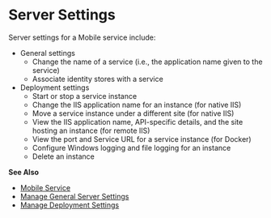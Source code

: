 # Server Settings

Server settings for a Mobile service include:

- General settings
  - Change the name of a service (i.e., the application name given to the service)
  - Associate identity stores with a service
- Deployment settings
  - Start or stop a service instance
  - Change the IIS application name for an instance (for native IIS)
  - Move a service instance under a different site (for native IIS)
  - View the IIS application name, API-specific details, and the site hosting an instance (for
    remote IIS)
  - View the port and Service URL for a service instance (for Docker)
  - Configure Windows logging and file logging for an instance
  - Delete an instance

**See Also**

- [Mobile Service](/docs/directorymanager/11.0/directorymanager/admincenter/mobileservice/overview.md)
- [Manage General Server Settings](/docs/directorymanager/11.0/directorymanager/admincenter/mobileservice/server/general.md)
- [Manage Deployment Settings](/docs/directorymanager/11.0/directorymanager/admincenter/mobileservice/server/deployment.md)
